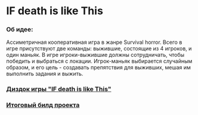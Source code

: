 # IF death is like This

### Об идее:
Ассиметричная кооперативная игра в жанре Survival horror. Всего в игре присутствуют две команды: выжившие, состоящие из 4 игроков, и один маньяк. В игре игроки-выжившие должны сотрудничать, чтобы победить и выбраться с локации. Игрок-маньяк выбирается случайным образом, и его цель - создавать препятствия для выживших, мешая им выполнить задания и выжить.

### [Диздок игры "IF death is like This"](https://docs.google.com/document/d/1yoq7LsVxuIJfh76M35UiJ7oHUZkjUaHMdf69LkZ1etI/edit?usp=drive_web&ouid=111656269791290379151)
### [Итоговый билд проекта](https://drive.google.com/drive/folders/1b8SdQCSu1Y3xGr-B5rM36KJzy2rex-fA?usp=drive_link)
